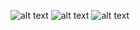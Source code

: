 ![alt text](https://i.ibb.co/f1TnX5R/Screenshot-4.png)
![alt text](https://i.ibb.co/dL3Hv7F/Screenshot-3.png)
![alt text](https://i.ibb.co/pyggdnq/Screenshot-5.png)
